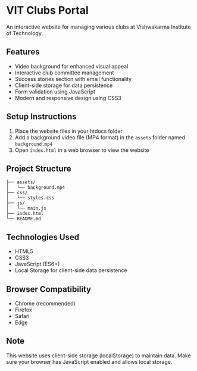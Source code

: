 # VIT Clubs Portal

An interactive website for managing various clubs at Vishwakarma Institute of Technology.

## Features

- Video background for enhanced visual appeal
- Interactive club committee management
- Success stories section with email functionality
- Client-side storage for data persistence
- Form validation using JavaScript
- Modern and responsive design using CSS3

## Setup Instructions

1. Place the website files in your htdocs folder
2. Add a background video file (MP4 format) in the `assets` folder named `background.mp4`
3. Open `index.html` in a web browser to view the website

## Project Structure

```
├── assets/
│   └── background.mp4
├── css/
│   └── styles.css
├── js/
│   └── main.js
├── index.html
└── README.md
```

## Technologies Used

- HTML5
- CSS3
- JavaScript (ES6+)
- Local Storage for client-side data persistence

## Browser Compatibility

- Chrome (recommended)
- Firefox
- Safari
- Edge

## Note

This website uses client-side storage (localStorage) to maintain data. Make sure your browser has JavaScript enabled and allows local storage.
